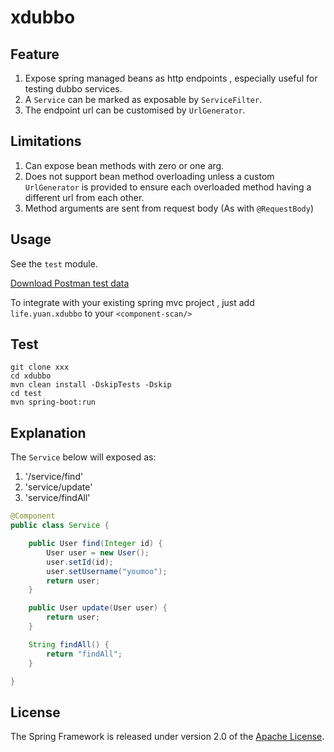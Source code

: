 xdubbo
======

## Feature

1. Expose spring managed beans as http endpoints , especially useful for testing dubbo services.
2. A `Service` can be marked as exposable by `ServiceFilter`.
3. The endpoint url can be customised by `UrlGenerator`.

## Limitations

1. Can expose bean methods with zero or one arg.
2. Does not support bean method overloading unless a custom `UrlGenerator` is provided to ensure each overloaded method having a different url from each other.
3. Method arguments are sent from request body (As with `@RequestBody`)

## Usage

See the `test` module.

[Download Postman test data](https://www.getpostman.com/collections/b87a452f355a01bf8a10)

To integrate with your existing spring mvc project , just add `life.yuan.xdubbo` to your `<component-scan/>`

## Test

```
git clone xxx
cd xdubbo
mvn clean install -DskipTests -Dskip
cd test
mvn spring-boot:run
```

## Explanation

The `Service` below will exposed as:

 1. '/service/find'
 2. 'service/update'
 3. 'service/findAll'
 
```java
@Component
public class Service {

    public User find(Integer id) {
        User user = new User();
        user.setId(id);
        user.setUsername("youmoo");
        return user;
    }

    public User update(User user) {
        return user;
    }

    String findAll() {
        return "findAll";
    }

}
```

## License

The Spring Framework is released under version 2.0 of the [Apache License][].

[Apache License]: http://www.apache.org/licenses/LICENSE-2.0